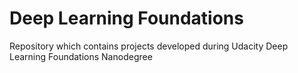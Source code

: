 # Deep Learning Foundations
Repository which contains projects developed during Udacity Deep Learning Foundations Nanodegree
